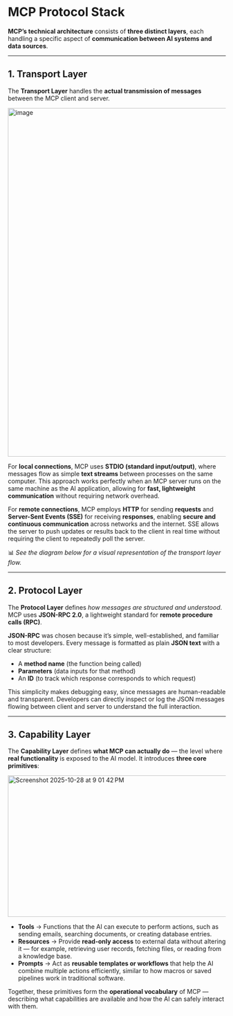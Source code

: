 # MCP Protocol Stack

**MCP’s technical architecture** consists of **three distinct layers**, each handling a specific aspect of **communication between AI systems and data sources**.

---

## **1. Transport Layer**

The **Transport Layer** handles the **actual transmission of messages** between the MCP client and server.

<img width="1456" height="806" alt="image" src="https://github.com/user-attachments/assets/80605e67-3774-4368-bf68-6c00459adefc" />

For **local connections**, MCP uses **STDIO (standard input/output)**, where messages flow as simple **text streams** between processes on the same computer. This approach works perfectly when an MCP server runs on the same machine as the AI application, allowing for **fast, lightweight communication** without requiring network overhead.

For **remote connections**, MCP employs **HTTP** for sending **requests** and **Server-Sent Events (SSE)** for receiving **responses**, enabling **secure and continuous communication** across networks and the internet. SSE allows the server to push updates or results back to the client in real time without requiring the client to repeatedly poll the server.

📊 *See the diagram below for a visual representation of the transport layer flow.*

---

## **2. Protocol Layer**

The **Protocol Layer** defines *how messages are structured and understood*.
MCP uses **JSON-RPC 2.0**, a lightweight standard for **remote procedure calls (RPC)**.

**JSON-RPC** was chosen because it’s simple, well-established, and familiar to most developers. Every message is formatted as plain **JSON text** with a clear structure:

* A **method name** (the function being called)
* **Parameters** (data inputs for that method)
* An **ID** (to track which response corresponds to which request)

This simplicity makes debugging easy, since messages are human-readable and transparent. Developers can directly inspect or log the JSON messages flowing between client and server to understand the full interaction.

---

## **3. Capability Layer**

The **Capability Layer** defines **what MCP can actually do** — the level where **real functionality** is exposed to the AI model.
It introduces **three core primitives**:

<img width="584" height="327" alt="Screenshot 2025-10-28 at 9 01 42 PM" src="https://github.com/user-attachments/assets/8892e97e-83d4-40ec-8b77-14d86681835d" />


* **Tools** → Functions that the AI can execute to perform actions, such as sending emails, searching documents, or creating database entries.
* **Resources** → Provide **read-only access** to external data without altering it — for example, retrieving user records, fetching files, or reading from a knowledge base.
* **Prompts** → Act as **reusable templates or workflows** that help the AI combine multiple actions efficiently, similar to how macros or saved pipelines work in traditional software.

Together, these primitives form the **operational vocabulary** of MCP — describing what capabilities are available and how the AI can safely interact with them.

